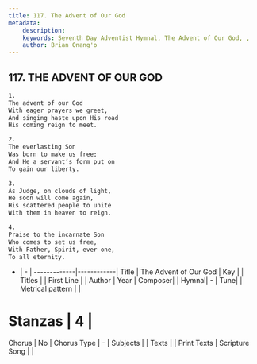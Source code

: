 ```yaml
---
title: 117. The Advent of Our God
metadata:
    description: 
    keywords: Seventh Day Adventist Hymnal, The Advent of Our God, , 
    author: Brian Onang'o
---
```



## 117. THE ADVENT OF OUR GOD

```txt
1.
The advent of our God
With eager prayers we greet,
And singing haste upon His road
His coming reign to meet.

2.
The everlasting Son
Was born to make us free;
And He a servant’s form put on
To gain our liberty.

3.
As Judge, on clouds of light,
He soon will come again,
His scattered people to unite
With them in heaven to reign.

4.
Praise to the incarnate Son
Who comes to set us free,
With Father, Spirit, ever one,
To all eternity.
```

- |   -  |
-------------|------------|
Title | The Advent of Our God |
Key |  |
Titles |  |
First Line |  |
Author | 
Year | 
Composer|  |
Hymnal|  - |
Tune|  |
Metrical pattern | |
# Stanzas | 4 |
Chorus | No |
Chorus Type | - |
Subjects |  |
Texts |  |
Print Texts | 
Scripture Song |  |
  
